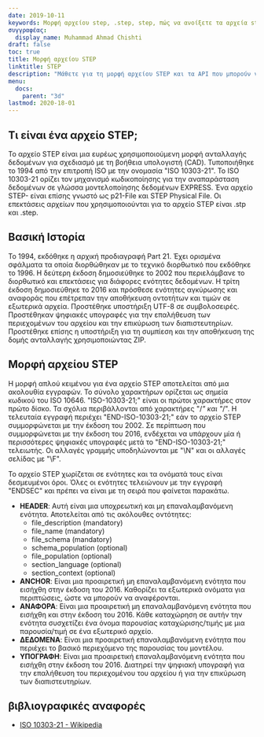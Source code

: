 ```yaml
---
date: 2019-10-11
keywords: Μορφή αρχείου step, .step, step, πώς να ανοίξετε τα αρχεία step, .step extension, step extension
συγγραφέας:
  display_name: Muhammad Ahmad Chishti
draft: false
toc: true
title: Μορφή αρχείου STEP
linktitle: STEP
description: "Μάθετε για τη μορφή αρχείου STEP και τα API που μπορούν να δημιουργήσουν και να ανοίξουν αρχεία STEP."
menu:
  docs:
    parent: "3d"
lastmod: 2020-18-01
---
```


## Τι είναι ένα αρχείο STEP;

Το αρχείο STEP είναι μια ευρέως χρησιμοποιούμενη μορφή ανταλλαγής δεδομένων για σχεδιασμό με τη βοήθεια υπολογιστή (CAD). Τυποποιήθηκε το 1994 από την επιτροπή ISO με την ονομασία "ISO 10303-21". Το ISO 10303-21 ορίζει τον μηχανισμό κωδικοποίησης για την αναπαράσταση δεδομένων σε γλώσσα μοντελοποίησης δεδομένων EXPRESS. Ένα αρχείο STEP- είναι επίσης γνωστό ως p21-File και STEP Physical File. Οι επεκτάσεις αρχείων που χρησιμοποιούνται για το αρχείο STEP είναι .stp και .step.

## Βασική Ιστορία

Το 1994, εκδόθηκε η αρχική προδιαγραφή Part 21. Έχει ορισμένα σφάλματα τα οποία διορθώθηκαν με το τεχνικό διορθωτικό που εκδόθηκε το 1996. Η δεύτερη έκδοση δημοσιεύθηκε το 2002 που περιελάμβανε το διορθωτικό και επεκτάσεις για διάφορες ενότητες δεδομένων. Η τρίτη έκδοση δημοσιεύθηκε το 2016 και πρόσθεσε ενότητες αγκύρωσης και αναφοράς που επέτρεπαν την αποθήκευση οντοτήτων και τιμών σε εξωτερικά αρχεία. Προστέθηκε υποστήριξη UTF-8 σε συμβολοσειρές. Προστέθηκαν ψηφιακές υπογραφές για την επαλήθευση των περιεχομένων του αρχείου και την επικύρωση των διαπιστευτηρίων. Προστέθηκε επίσης η υποστήριξη για τη συμπίεση και την αποθήκευση της δομής ανταλλαγής χρησιμοποιώντας ZIP.

## Μορφή αρχείου STEP

Η μορφή απλού κειμένου για ένα αρχείο STEP αποτελείται από μια ακολουθία εγγραφών. Το σύνολο χαρακτήρων ορίζεται ως σημεία κωδικού του ISO 10646. "ISO-10303-21;" είναι οι πρώτοι χαρακτήρες στον πρώτο δίσκο. Τα σχόλια περιβάλλονται από χαρακτήρες "/*" και "*/". Η τελευταία εγγραφή περιέχει "END-ISO-10303-21;" εάν το αρχείο STEP συμμορφώνεται με την έκδοση του 2002. Σε περίπτωση που συμμορφώνεται με την έκδοση του 2016, ενδέχεται να υπάρχουν μία ή περισσότερες ψηφιακές υπογραφές μετά το "END-ISO-10303-21;" τελειωτής. Οι αλλαγές γραμμής υποδηλώνονται με "\N\" και οι αλλαγές σελίδας με "\F\".

Το αρχείο STEP χωρίζεται σε ενότητες και τα ονόματά τους είναι δεσμευμένοι όροι. Όλες οι ενότητες τελειώνουν με την εγγραφή "ENDSEC" και πρέπει να είναι με τη σειρά που φαίνεται παρακάτω.

- **HEADER**: Αυτή είναι μια υποχρεωτική και μη επαναλαμβανόμενη ενότητα. Αποτελείται από τις ακόλουθες οντότητες:
  - file_description (mandatory)
  - file_name (mandatory)
  - file_schema (mandatory)
  - schema_population (optional)
  - file_population (optional)
  - section_language (optional)
  - section_context (optional)
- **ANCHOR**: Είναι μια προαιρετική μη επαναλαμβανόμενη ενότητα που εισήχθη στην έκδοση του 2016. Καθορίζει τα εξωτερικά ονόματα για περιπτώσεις, ώστε να μπορούν να αναφέρονται.
- **ΑΝΑΦΟΡΑ**: Είναι μια προαιρετική μη επαναλαμβανόμενη ενότητα που εισήχθη και στην έκδοση του 2016. Κάθε καταχώρηση σε αυτήν την ενότητα συσχετίζει ένα όνομα παρουσίας καταχώρισης/τιμής με μια παρουσία/τιμή σε ένα εξωτερικό αρχείο.
- **ΔΕΔΟΜΕΝΑ**: Είναι μια προαιρετική επαναλαμβανόμενη ενότητα που περιέχει το βασικό περιεχόμενο της παρουσίας του μοντέλου.
- **ΥΠΟΓΡΑΦΗ**: Είναι μια προαιρετική επαναλαμβανόμενη ενότητα που εισήχθη στην έκδοση του 2016. Διατηρεί την ψηφιακή υπογραφή για την επαλήθευση του περιεχομένου του αρχείου ή για την επικύρωση των διαπιστευτηρίων.

## βιβλιογραφικές αναφορές

- [ISO 10303-21 - Wikipedia](https://en.wikipedia.org/wiki/ISO_10303-21)

